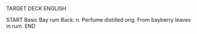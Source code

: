 TARGET DECK
ENGLISH

START
Basic
Bay rum
Back: n. Perfume distilled orig. From bayberry leaves in rum.
END
